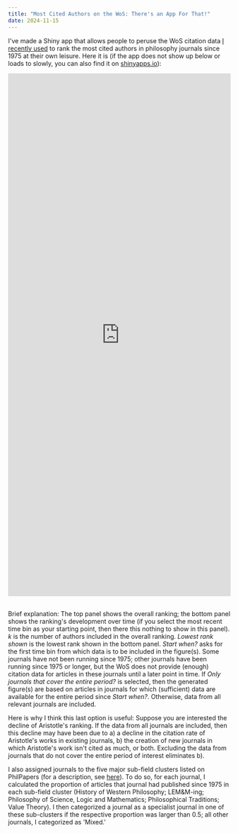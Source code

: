 ```yaml
---
title: "Most Cited Authors on the WoS: There's an App For That!"
date: 2024-11-15
---
```


I've made a Shiny app that allows people to peruse the WoS citation data [I recently used](https://prehren.github.io/something-of-crunch/2024/11/13/top-wos-authors.html) to rank the most cited authors in philosophy journals since 1975 at their own leisure. Here it is (if the app does not show up below or loads to slowly, you can also find it on [shinyapps.io](https://prehren.shinyapps.io/most-cited-philosophers-wos/)):

<div id="target" style="width:100%; height:1180px; margin:0; display:block; overflow:hidden;" scrolling="no">
  <iframe src="https://prehren.shinyapps.io/most-cited-philosophers-wos/" title="Shiny app that allows users to puruse the WoS citation data I recently used to rank the most cited authors in philosophy
    journals since 1975 at their own leasure." style="border:none; width:100%; height:100%; overflow:hidden;" scrolling="no"></iframe>
</div>
<br>

Brief explanation: The top panel shows the overall ranking; the bottom panel shows the ranking's development over time (if you select the most recent time bin as your starting point, then there this nothing to show in this panel). _k_ is the number of authors included in the overall ranking. _Lowest rank shown_ is the lowest rank shown in the bottom panel. _Start when?_ asks for the first time bin from which data is to be included in the figure(s). Some journals have not been running since 1975; other journals have been running since 1975 or longer, but the WoS does not provide (enough) citation data for articles in these journals until a later point in time. If _Only journals that cover the entire period?_ is selected, then the generated figure(s) are based on articles in journals for which (sufficient) data are available for the entire period since _Start when?_. Otherwise, data from all relevant journals are included. 

Here is why I think this last option is useful: Suppose you are interested the decline of Aristotle's ranking. If the data from all journals are included, then this decline may have been due to a) a decline in the citation rate of Aristotle's works in existing journals, b) the creation of new journals in which Aristotle's work isn't cited as much, or both. Excluding the data from journals that do not cover the entire period of interest eliminates b).

I also assigned journals to the five major sub-field clusters listed on PhilPapers (for a description, see [here](https://prehren.github.io/something-of-crunch/2023/12/11/generalist-journals.html)). To do so, for each journal, I calculated the proportion of articles that journal had published since 1975 in each sub-field cluster (History of Western Philosophy; LEM&M-ing; Philosophy of Science, Logic and Mathematics; Philosophical Traditions; Value Theory). I then categorized a journal as a specialist journal in one of these sub-clusters if the respective proportion was larger than 0.5; all other journals, I categorized as 'Mixed.'
